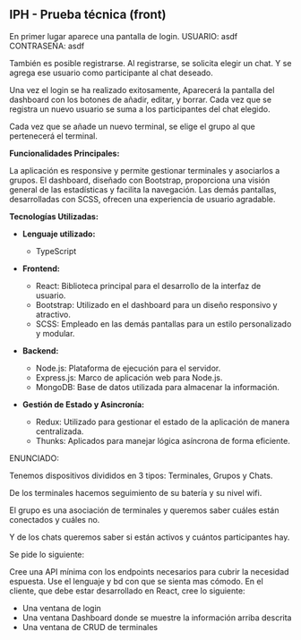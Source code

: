 ## IPH - Prueba técnica (front)

En primer lugar aparece una pantalla de login. 
USUARIO: asdf
CONTRASEÑA: asdf

También es posible registrarse. Al registrarse, se solicita elegir un chat. Y se agrega ese usuario como participante al chat deseado. 

Una vez el login se ha realizado exitosamente, Aparecerá la pantalla del dashboard con los botones de añadir, editar, y borrar. 
Cada vez que se registra un nuevo usuario se suma a los participantes del chat elegido. 

Cada vez que se añade un nuevo terminal, se elige el grupo al que pertenecerá el terminal. 

**Funcionalidades Principales:**

La aplicación es responsive y permite gestionar terminales y asociarlos a grupos. El dashboard, diseñado con Bootstrap, proporciona una visión general de las estadísticas y facilita la navegación. Las demás pantallas, desarrolladas con SCSS, ofrecen una experiencia de usuario agradable.


**Tecnologías Utilizadas:**

- **Lenguaje utilizado:**
  - TypeScript

- **Frontend:**
  - React: Biblioteca principal para el desarrollo de la interfaz de usuario.
  - Bootstrap: Utilizado en el dashboard para un diseño responsivo y atractivo.
  - SCSS: Empleado en las demás pantallas para un estilo personalizado y modular.

- **Backend:**
  - Node.js: Plataforma de ejecución para el servidor.
  - Express.js: Marco de aplicación web para Node.js.
  - MongoDB: Base de datos utilizada para almacenar la información.

- **Gestión de Estado y Asincronía:**
  - Redux: Utilizado para gestionar el estado de la aplicación de manera centralizada.
  - Thunks: Aplicados para manejar lógica asíncrona de forma eficiente.


ENUNCIADO:

Tenemos dispositivos divididos en 3 tipos: Terminales, Grupos y Chats.

De los terminales hacemos seguimiento de su batería y su nivel wifi.

El grupo es una asociación de terminales y queremos saber cuáles están conectados y cuáles no.

Y de los chats queremos saber si están activos y cuántos participantes hay.

Se pide lo siguiente:

Cree una API mínima con los endpoints necesarios para cubrir la necesidad espuesta. Use el lenguaje y bd con que se sienta mas cómodo.
En el cliente, que debe estar desarrollado en React, cree lo siguiente:
- Una ventana de login
- Una ventana Dashboard donde se muestre la información arriba descrita
- Una ventana de CRUD de terminales
